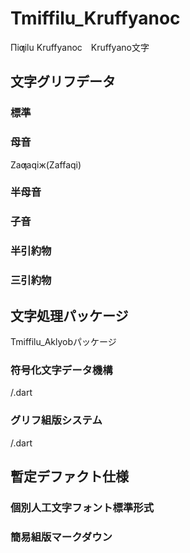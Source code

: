# Tmiffilu_Kruffyanoc

Пiƣilu Kruffyanoc　Kruffyano文字

## 文字グリフデータ

### 標準

### 母音

Zaƣaqiж(Zaffaqi)

### 半母音

### 子音

### 半引約物

### 三引約物

## 文字処理パッケージ

Tmiffilu_Aklyobパッケージ

### 符号化文字データ機構

/.dart

### グリフ組版システム

/.dart

## 暫定デファクト仕様

### 個別人工文字フォント標準形式

### 簡易組版マークダウン
